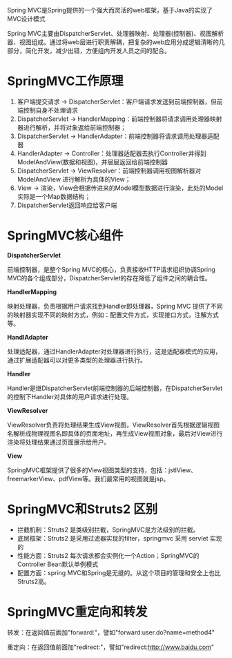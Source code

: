 



Spring MVC是Spring提供的一个强大而灵活的web框架，基于Java的实现了MVC设计模式

Spring MVC主要由DispatcherServlet、处理器映射、处理器(控制器)、视图解析器、视图组成。通过将web层进行职责解耦，把复杂的web应用分成逻辑清晰的几部分，简化开发，减少出错，方便组内开发人员之间的配合。



# SpringMVC工作原理

1. 客户端提交请求 -> DispatcherServlet：客户端请求发送到前端控制器，但前端控制自身不处理请求
2. DispatcherServlet -> HandlerMapping：前端控制器将请求调用处理器映射器进行解析，并将对象返给前端控制器；
3. DispatcherServlet -> HandlerAdapter：前端控制器将请求调用处理器适配器
4. HandlerAdapter -> Controller：处理器适配器去执行Controller并得到ModelAndView(数据和视图)，并层层返回给前端控制器
5. DispatcherServlet -> ViewResolver：前端控制器调用视图解析器对 ModelAndView 进行解析为具体的View；
6. View -> 渲染，View会根据传进来的Model模型数据进行渲染，此处的Model实际是一个Map数据结构；
7. DispatcherServlet返回响应给客户端



# SpringMVC核心组件

**DispatcherServlet**

前端控制器，是整个Spring MVC的核心，负责接收HTTP请求组织协调Spring MVC的各个组成部分，DispatcherServlet的存在降低了组件之间的耦合性。

**HandlerMapping**

映射处理器，负责根据用户请求找到Handler即处理器，Spring MVC 提供了不同的映射器实现不同的映射方式，例如：配置文件方式，实现接口方式，注解方式等。

**HandlAdapter**

处理适配器，通过HandlerAdapter对处理器进行执行，这是适配器模式的应用，通过扩展适配器可以对更多类型的处理器进行执行。

**Handler**

Handler是继DispatcherServlet前端控制器的后端控制器，在DispatcherServlet的控制下Handler对具体的用户请求进行处理。

**ViewResolver**

ViewResolver负责将处理结果生成View视图，ViewResolver首先根据逻辑视图名解析成物理视图名即具体的页面地址，再生成View视图对象，最后对View进行渲染将处理结果通过页面展示给用户。

**View**

SpringMVC框架提供了很多的View视图类型的支持，包括：jstlView、freemarkerView、pdfView等。我们最常用的视图就是jsp。



# SpringMVC和Struts2 区别

* 拦截机制：Struts2 是类级别拦截，SpringMVC是方法级别的拦截。
* 底层框架：Struts2 是采用过滤器实现的filter，springmvc 采用 servlet 实现的
* 性能方面：Struts2 每次请求都会实例化一个Action；SpringMVC的Controller Bean默认单例模式
* 配置方面：spring MVC和Spring是无缝的。从这个项目的管理和安全上也比Struts2高。



# SpringMVC重定向和转发

转发：在返回值前面加"forward:"，譬如"forward:user.do?name=method4"

重定向：在返回值前面加"redirect:"，譬如"redirect:http://www.baidu.com"